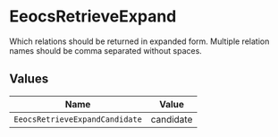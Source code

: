 # EeocsRetrieveExpand

Which relations should be returned in expanded form. Multiple relation names should be comma separated without spaces.


## Values

| Name                           | Value                          |
| ------------------------------ | ------------------------------ |
| `EeocsRetrieveExpandCandidate` | candidate                      |